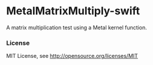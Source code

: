 # MetalMatrixMultiply-swift
A matrix multiplication test using a Metal kernel function.

### License
MIT License, see http://opensource.org/licenses/MIT
